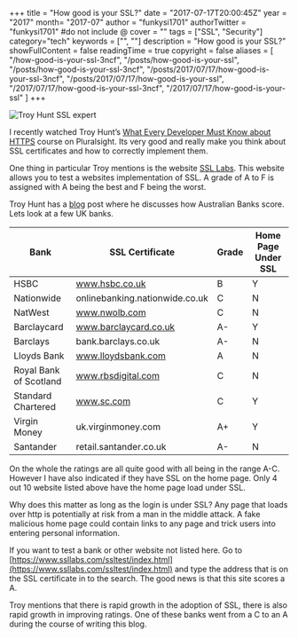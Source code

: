 +++
title = "How good is your SSL?"
date = "2017-07-17T20:00:45Z"
year = "2017"
month= "2017-07"
author = "funkysi1701"
authorTwitter = "funkysi1701" #do not include @
cover = ""
tags = ["SSL", "Security"]
category="tech"
keywords = ["", ""]
description =  "How good is your SSL?"
showFullContent = false
readingTime = true
copyright = false
aliases = [
    "/how-good-is-your-ssl-3ncf",
    "/posts/how-good-is-your-ssl",
    "/posts/how-good-is-your-ssl-3ncf",
    "/posts/2017/07/17/how-good-is-your-ssl-3ncf",
    "/posts/2017/07/17/how-good-is-your-ssl",
    "/2017/07/17/how-good-is-your-ssl-3ncf",
    "/2017/07/17/how-good-is-your-ssl"
]
+++

![Troy Hunt SSL expert](https://storageaccountblog9f5d.blob.core.windows.net/blazor/wp-content/uploads/2017/07/Troy-Hunt-Profile-Photo.jpg?resize=150%2C150&ssl=1)

I recently watched Troy Hunt’s [What Every Developer Must Know about HTTPS](https://www.pluralsight.com/courses/https-every-developer-must-know) course on Pluralsight. Its very good and really make you think about SSL certificates and how to correctly implement them.

One thing in particular Troy mentions is the website [SSL Labs](https://www.ssllabs.com/ssltest/index.html). This website allows you to test a websites implementation of SSL. A grade of A to F is assigned with A being the best and F being the worst.

Troy Hunt has a [blog](https://www.troyhunt.com/do-you-really-want-bank-grade-security/) post where he discusses how Australian Banks score. Lets look at a few UK banks.

| **Bank** | **SSL Certificate** | **Grade** | **Home Page Under SSL** |
|---|---|---|---|
| HSBC | www.hsbc.co.uk | B | Y |
| Nationwide | onlinebanking.nationwide.co.uk | C | N |
| NatWest | www.nwolb.com | C | N |
| Barclaycard | www.barclaycard.co.uk | A- | Y |
| Barclays | bank.barclays.co.uk | A- | N |
| Lloyds Bank | www.lloydsbank.com | A | N |
| Royal Bank of Scotland | www.rbsdigital.com | C | N |
| Standard Chartered | www.sc.com | C | Y |
| Virgin Money | uk.virginmoney.com | A+ | Y |
| Santander | retail.santander.co.uk | A- | N |

On the whole the ratings are all quite good with all being in the range A-C. However I have also indicated if they have SSL on the home page. Only 4 out 10 website listed above have the home page load under SSL.

Why does this matter as long as the login is under SSL? Any page that loads over http is potentially at risk from a man in the middle attack. A fake malicious home page could contain links to any page and trick users into entering personal information.

If you want to test a bank or other website not listed here. Go to [https://www.ssllabs.com/ssltest/index.html](https://www.ssllabs.com/ssltest/index.html) and type the address that is on the SSL certificate in to the search. The good news is that this site scores a A.

Troy mentions that there is rapid growth in the adoption of SSL, there is also rapid growth in improving ratings. One of these banks went from a C to an A during the course of writing this blog.